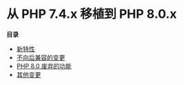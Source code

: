 从 PHP 7.4.x 移植到 PHP 8.0.x
=============================

**目录**

-   [新特性](/migration80/new-features.html)
-   [不向后兼容的变更](/migration80/incompatible.html)
-   [PHP 8.0 废弃的功能](/migration80/deprecated.html)
-   [其他变更](/migration80/other-changes.html)
